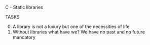 C - Static libraries

TASKS

0. A library is not a luxury but one of the necessities of life
1. Without libraries what have we? We have no past and no future
mandatory
